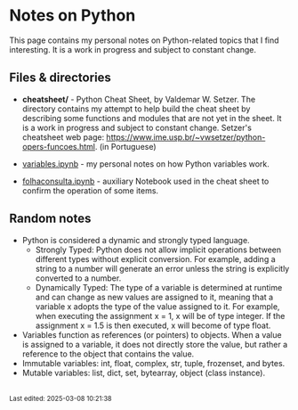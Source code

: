 # Notes on Python

This page contains my personal notes on Python-related topics that I find interesting. It is a work in progress and subject to constant change.


## Files & directories

* **cheatsheet/** -  Python Cheat Sheet, by Valdemar W. Setzer. The directory contains my attempt to help build the cheat sheet by describing some functions and modules that are not yet in the sheet. It is a work in progress and subject to constant change. Setzer's cheatsheet web page: <https://www.ime.usp.br/~vwsetzer/python-opers-funcoes.html>. (in Portuguese)

* [variables.ipynb](notebooks/variables.ipynb) - my personal notes on how Python variables work.

* [folhaconsulta.ipynb](cheatsheet/folhaconsulta.ipynb) - auxiliary Notebook used in the cheat sheet to confirm the operation of some items.


## Random notes

* Python is considered a dynamic and strongly typed language.
  * Strongly Typed: Python does not allow implicit operations between different types without explicit conversion. For example, adding a string to a number will generate an error unless the string is explicitly converted to a number.
  * Dynamically Typed: The type of a variable is determined at runtime and can change as new values ​​are assigned to it, meaning that a variable x adopts the type of the value assigned to it. For example, when executing the assignment x = 1, x will be of type integer. If the assignment x = 1.5 is then executed, x will become of type float.
* Variables function as references (or pointers) to objects. When a value is assigned to a variable, it does not directly store the value, but rather a reference to the object that contains the value.
* Immutable variables: int, float, complex, str, tuple, frozenset, and bytes.
* Mutable variables: list, dict, set, bytearray, object (class instance).




<br><sub>Last edited: 2025-03-08 10:21:38</sub>
